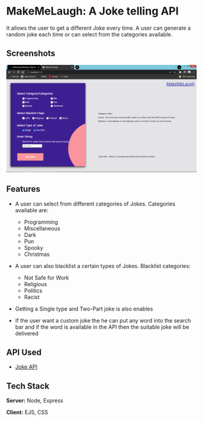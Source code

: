 
# MakeMeLaugh: A Joke telling API

It allows the user to get a different Joke every time. A user can generate a random joke each time or can select from the categories available. 

## Screenshots

![App Screenshot](https://raw.githubusercontent.com/Avdheshg/MakeMeLaugh/main/Live%20Images/Screenshot%20(21).png)



## Features

* A user can select from different categories of Jokes. Categories available are:
    * Programming
    * Miscellaneous
    * Dark
    * Pun
    * Spooky
    * Christmas

* A user can also blacklist a certain types of Jokes. Blacklist categories:
    * Not Safe for Work
    * Religious
    * Politics
    * Racist

* Getting a Single type and Two-Part joke is also enables
* If the user want a custom joke the he can put any word into the search bar and if the word is available in the API then the suitable joke will be delivered


## API Used

- [Joke API](https://sv443.net/jokeapi/v2/)


## Tech Stack

**Server:** Node, Express

**Client:** EJS, CSS
